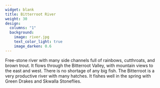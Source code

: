 ```yaml
---
widget: blank
title: Bitterroot River
weight: 30
design:
  columns: "1"
  background:
    image: river.jpg
    text_color_light: true
    image_darken: 0.6
---
```


Free-stone river with many side channels full of rainbows, cutthroats, and brown trout. It flows through the Bitterroot Valley, with mountain views to the east and west. There is no shortage of any big fish. The Bitterroot is a very productive river with many hatches. It fishes well in the spring with Green Drakes and Skwalla Stoneflies.
